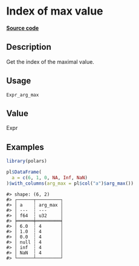 
# Index of max value

[**Source code**](https://github.com/pola-rs/r-polars/tree/main/R/#L)

## Description

Get the index of the maximal value.

## Usage

<pre><code class='language-R'>Expr_arg_max
</code></pre>

## Value

Expr

## Examples

``` r
library(polars)

pl$DataFrame(
  a = c(6, 1, 0, NA, Inf, NaN)
)$with_columns(arg_max = pl$col("a")$arg_max())
```

    #> shape: (6, 2)
    #> ┌──────┬─────────┐
    #> │ a    ┆ arg_max │
    #> │ ---  ┆ ---     │
    #> │ f64  ┆ u32     │
    #> ╞══════╪═════════╡
    #> │ 6.0  ┆ 4       │
    #> │ 1.0  ┆ 4       │
    #> │ 0.0  ┆ 4       │
    #> │ null ┆ 4       │
    #> │ inf  ┆ 4       │
    #> │ NaN  ┆ 4       │
    #> └──────┴─────────┘
